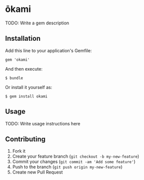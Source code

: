 # ōkami

TODO: Write a gem description

## Installation

Add this line to your application's Gemfile:

    gem 'okami'

And then execute:

    $ bundle

Or install it yourself as:

    $ gem install okami

## Usage

TODO: Write usage instructions here

## Contributing

1. Fork it
2. Create your feature branch (`git checkout -b my-new-feature`)
3. Commit your changes (`git commit -am 'Add some feature'`)
4. Push to the branch (`git push origin my-new-feature`)
5. Create new Pull Request
